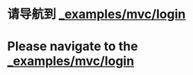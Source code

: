 # 请导航到 [_examples/mvc/login](https://github.com/kataras/iris/tree/master/_examples/mvc/login)

# Please navigate to the [_examples/mvc/login](https://github.com/kataras/iris/tree/master/_examples/mvc/login)